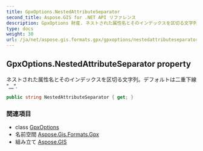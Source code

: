 ```yaml
---
title: GpxOptions.NestedAttributeSeparator
second_title: Aspose.GIS for .NET API リファレンス
description: GpxOptions 財産. ネストされた属性名とそのインデックスを区切る文字列デフォルトは二重下線 __.
type: docs
weight: 30
url: /ja/net/aspose.gis.formats.gpx/gpxoptions/nestedattributeseparator/
---
```

## GpxOptions.NestedAttributeSeparator property

ネストされた属性名とそのインデックスを区切る文字列。デフォルトは二重下線 "__".

```csharp
public string NestedAttributeSeparator { get; }
```

### 関連項目

* class [GpxOptions](../)
* 名前空間 [Aspose.Gis.Formats.Gpx](../../gpxoptions/)
* 組み立て [Aspose.GIS](../../../)


